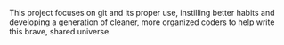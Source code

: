This project focuses on git and its proper use, instilling better habits and developing a generation of cleaner, more organized coders to help write this brave, shared universe.   